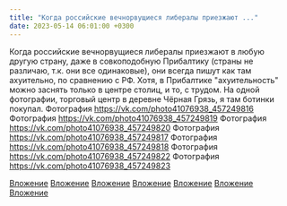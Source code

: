 ```yaml
---
title: "Когда российские вечнорвущиеся либералы приезжают ..."
date: 2023-05-14 06:01:00 +0300
---
```


Когда российские вечнорвущиеся либералы приезжают в любую другую страну, даже в совкоподобную Прибалтику (страны не различаю, т.к. они все одинаковые), они всегда пишут как там ахуительно, по сравнению с РФ. Хотя, в Прибалтике "ахуительность" можно заснять только в центре столиц, и то, с трудом.
На одной фотографии, торговый центр в деревне Чёрная Грязь, я там ботинки покупал.
Фотография
https://vk.com/photo41076938_457249816
Фотография
https://vk.com/photo41076938_457249819
Фотография
https://vk.com/photo41076938_457249820
Фотография
https://vk.com/photo41076938_457249817
Фотография
https://vk.com/photo41076938_457249818
Фотография
https://vk.com/photo41076938_457249822
Фотография
https://vk.com/photo41076938_457249823

[Вложение](https://vk.com/photo41076938_457249816)
[Вложение](https://vk.com/photo41076938_457249819)
[Вложение](https://vk.com/photo41076938_457249820)
[Вложение](https://vk.com/photo41076938_457249817)
[Вложение](https://vk.com/photo41076938_457249818)
[Вложение](https://vk.com/photo41076938_457249822)
[Вложение](https://vk.com/photo41076938_457249823)

